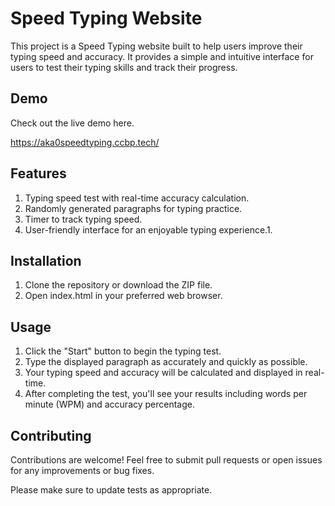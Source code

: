 # Speed Typing Website

This project is a Speed Typing website built to help users improve their typing speed and accuracy. It provides a simple and intuitive interface for users to test their typing skills and track their progress.

## Demo

Check out the live demo here.

 https://aka0speedtyping.ccbp.tech/
## Features


1. Typing speed test with real-time accuracy calculation.
2. Randomly generated paragraphs for typing practice.
3. Timer to track typing speed.
4. User-friendly interface for an enjoyable typing experience.1.


## Installation

1. Clone the repository or download the ZIP file.
2. Open index.html in your preferred web browser.

## Usage

1. Click the "Start" button to begin the typing test.
2. Type the displayed paragraph as accurately and quickly as possible.
3. Your typing speed and accuracy will be calculated and displayed in real-time.
4. After completing the test, you'll see your results including words per minute (WPM) and accuracy percentage.

## Contributing

Contributions are welcome! Feel free to submit pull requests or open issues for any improvements or bug fixes.

Please make sure to update tests as appropriate.

